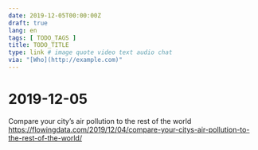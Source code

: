 ```yaml
---
date: 2019-12-05T00:00:00Z
draft: true
lang: en
tags: [ TODO_TAGS ]
title: TODO_TITLE
type: link # image quote video text audio chat
via: "[Who](http://example.com)"
---
```



# 2019-12-05

Compare your city’s air pollution to the rest of the world https://flowingdata.com/2019/12/04/compare-your-citys-air-pollution-to-the-rest-of-the-world/
